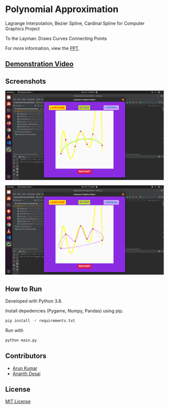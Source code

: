 # Polynomial Approximation
Lagrange Interpolation, Bezier Spline, Cardinal Spline for Computer Graphics Project

To the Layman: Draws Curves Connecting Points

For more information, view the [PPT](https://drive.google.com/file/d/1LRz3J5BvzcarbiMoxut9mob0YJA42bVl/view?usp=sharing).

## [Demonstration Video](https://drive.google.com/file/d/1iXWsMlv_aQoM_pfPLC17QLTZ9irUa487/preview)

## Screenshots

![Lagrange & Bezier](screens/01.png)

![Lagrange & Cardinal](screens/02.png)

## How to Run

Developed with Python 3.8.

Install depedencies (Pygame, Numpy, Pandas) using pip.

```bash
pip install -r requirements.txt
```

Run with 

```bash
python main.py
```

## Contributors

- [Arun Kumar](https://github.com/arunkumaraqm)
- [Ananth Desai](https://github.com/AnanthDesai)

## License
[MIT License](LICENSE)